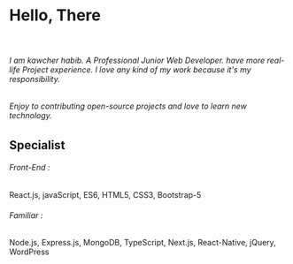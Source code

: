 <h1>Hello, There</h1> </br>
<h6>I am kawcher habib. A Professional Junior Web Developer. have more real-life Project experience. I love any kind of my work because it's my responsibility.</h6>
<h6>Enjoy to contributing open-source projects and love to learn new technology.</h6>
<h2>Specialist</h2>
<h6>Front-End :</h6> <p>React.js, javaScript,  ES6, HTML5,  CSS3, Bootstrap-5</p>
<h6>Familiar :</h6> <p>Node.js, Express.js,  MongoDB, TypeScript, Next.js, React-Native, jQuery, WordPress</p>
